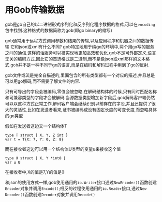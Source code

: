 # 用Gob传输数据
gob是go自己的以二进制形式序列化和反序列化程序数据的格式,可以在`encoding`包中找到.这种格式的数据简称为gob(即go binary的缩写)

gob通常用于远程方式调用参数和结果的传输,以及应用程序和机器之间的数据传输.它和json或xml有什么不同?
gob特定地用于纯go的环境中,两个用go写的服务之间的通信,这样的话服务可以被实现地更加高效和优化.gob不是可外部定义,语言无关的编码方式,因此它的首选格式是二进制,而不是像json或xml那样的文本格式.gob并不是一种不同于go的语言,而是在编码和解码过程中用到了go的反射.

gob文件或流是完全自描述的,里面包含的所有类型都有一个对应的描述,并且总是可以用go解码,而不需要了解文件的内容.

只有可导出的字段会被编码,零值会被忽略,在解码结构体的时候,只有同时匹配名称和可兼容类型的字段才会被解码.当源数据类型增加新字段后,gob解码客户端仍然可以以这种方式正常工作,解码客户端会继续识别以前存在的字段,并且还提供了很大的灵活性,比如在发送者看来,证书被编码成没有固定长度的可变长度,而忽略具体的go类型

假如在发送者这边又一个结构体T
```
type T struct { X, Y, Z int }
var t = T{X: 7, Y: 0, Z: 8}
```

而在接收者这边可以用一个结构体U类型的变量u来接收这个值
```
type U struct { X, Y *int8 }
var u U
```

在接收者中,X的值是7,Y的值是0

和json的使用方式一样,gob使用通用的`io.Writer`接口通过`NewEncoder()`函数创建`Encoder`对象并调用`Encode()`;相反的过程使用通用的`io.Reader`接口,通过`New Decoder()`函数创建`Decoder`对象并调用`Decode()`